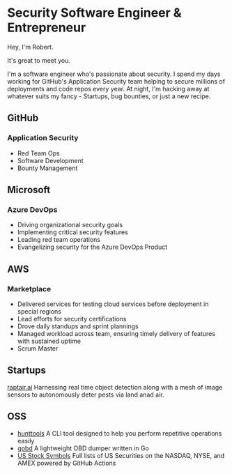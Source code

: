 
# Security Software Engineer & Entrepreneur

Hey, I'm Robert.

It's great to meet you. 

I'm a software engineer who's passionate about security.  I spend my days working for GitHub's Application Security team helping to secure millions of deployments and code repos every year. At night, I'm hacking away at whatever suits my fancy - Startups, bug bounties, or just a new recipe. 

## GitHub
### Application Security
- Red Team Ops
- Software Development
- Bounty Management

## Microsoft
### Azure DevOps
- Driving organizational security goals
- Implementing critical security features
- Leading red team operations
- Evangelizing security for the Azure DevOps Product

## AWS
### Marketplace
- Delivered services for testing cloud services before deployment in special regions
- Lead efforts for security certifications
- Drove daily standups and sprint plannings
- Managed workload across team, ensuring timely delivery of features with sustained uptime
- Scrum Master

## Startups

[raptair.ai](https://raptair.ai)
Harnessing real time object detection along with a mesh of image sensors to autonomously deter pests via land anad air. 

## OSS
- [hunttools](https://github.com/rreichel3/hunttools) A CLI tool designed to help you perform repetitive operations easily
- [gobd](https://github.com/rreichel3/gobd) A lightweight OBD dumper written in Go
- [US Stock Symbols](https://github.com/rreichel3/US-Stock-Symbols) Full lists of US Securities on the NASDAQ, NYSE, and AMEX powered by GitHub Actions
